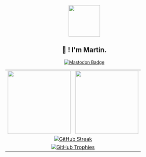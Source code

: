 <div id="header" align="center">
  <img src="https://media.tenor.com/dVVvVxCTXBMAAAAi/akirambow-smile-person.gif" width="100"/>
</div>

<h2 align="center">👋 ! I'm Martin.</h2>

<div id="badges" align="center">
  <a href="https://piaille.fr/@st4lwolf">
    <img src="https://img.shields.io/badge/mastodon-purple?style=for-the-badge&logo=mastodon&logoColor=white" alt="Mastodon Badge"/>
  </a>
</div>

<!-- Stats and Trophies -->
<table width="100%" align="center">
  <tr>
    <!-- GitHub Stats -->
    <td>
      <a href="https://github.com/Malwprotector">
        <img src="https://github-readme-stats.vercel.app/api?username=Malwprotector&theme=dark&show_icons=true&hide_border=true&count_private=true&include_all_commits=true" height="200" />
      </a>
    </td>
    <!-- Top Languages -->
    <td>
      <a href="https://github.com/Malwprotector">
        <img src="https://github-readme-stats.vercel.app/api/top-langs/?username=Malwprotector&exclude_repo=mc-seed-converter&theme=dark&langs_count=50&layout=compact&hide_border=true" height="200" />
      </a>
    </td>
  </tr>
  <tr>
    <!-- GitHub Streak -->
    <td colspan="2" align="center">
      <a href="https://github.com/Malwprotector">
        <img src="https://github-readme-streak-stats.herokuapp.com?user=Malwprotector&theme=cobalt&mode=weekly&hide_current_streak=true" alt="GitHub Streak" />
      </a>
    </td>
  </tr>
  <tr>
    <!-- GitHub Trophies -->
    <td colspan="2" align="center">
      <a href="https://github.com/Malwprotector">
        <img src="https://github-profile-trophy.vercel.app/?username=Malwprotector&theme=juicyfresh&title=-Issues,-Reviews" alt="GitHub Trophies" />
      </a>
    </td>
  </tr>
</table>

